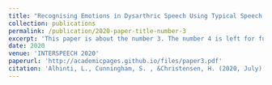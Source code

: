 ```yaml
---
title: "Recognising Emotions in Dysarthric Speech Using Typical Speech Data"
collection: publications
permalink: /publication/2020-paper-title-number-3
excerpt: 'This paper is about the number 3. The number 4 is left for future work.'
date: 2020
venue: 'INTERSPEECH 2020'
paperurl: 'http://academicpages.github.io/files/paper3.pdf'
citation: 'Alhinti, L., Cunningham, S. , &Christensen, H. (2020, July). Recognising Emotions in Dysarthric Speech Using Typical Speech Data. In Proceedings of the Annual Conference of the International Speech Communication Association, INTERSPEECH 2020. International Speech Communication Association (ISCA).'
---
```

